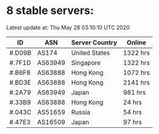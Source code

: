# 8 stable servers:

Latest update at: Thu May 28 03:10:10 UTC 2020

| ID | ASN | Server Country | Online |
| -- | --- | -------------- | ------ |
| #.D09B | AS174 | United States | 1322 hrs |
| #.7F1D | AS63949 | Singapore | 1322 hrs |
| #.B6F8 | AS63888 | Hong Kong | 1072 hrs |
| #.BD3E | AS63888 | Hong Kong | 2141 hrs |
| #.2A79 | AS63949 | Japan | 981 hrs |
| #.33B9 | AS63888 | Hong Kong | 24 hrs |
| #.043C | AS51659 | Russia | 54 hrs |
| #.47E3 | AS16509 | Japan | 97 hrs |

